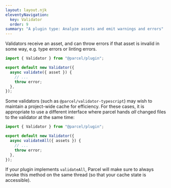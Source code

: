 ```yaml
---
layout: layout.njk
eleventyNavigation:
  key: Validator
  order: 9
summary: "A plugin type: Analyze assets and emit warnings and errors"
---
```


Validators receive an asset, and can throw errors if that asset is invalid
in some way, e.g. type errors or linting errors.

```js
import { Validator } from "@parcel/plugin";

export default new Validator({
  async validate({ asset }) {
    // ...
    throw error;
  },
});
```

Some validators (such as `@parcel/validator-typescript`) may wish to maintain a project-wide cache for efficiency. For these cases, it is appropriate to use a different interface where parcel hands _all_ changed files to the validator at the same time:

```js
import { Validator } from "@parcel/plugin";

export default new Validator({
  async validateAll({ assets }) {
    // ...
    throw error;
  },
});
```

If your plugin implements `validateAll`, Parcel will make sure to always invoke this method on the same thread (so that your cache state is accessible).
